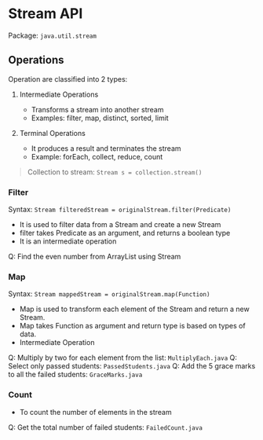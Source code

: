 # Stream API
Package: `java.util.stream`

## Operations
Operation are classified into 2 types:
1. Intermediate Operations 
   - Transforms a stream into another stream
   - Examples: filter, map, distinct, sorted, limit

2. Terminal Operations
   - It produces a result and terminates the stream
   - Example: forEach, collect, reduce, count

> Collection to stream: `Stream s = collection.stream()`


### Filter
Syntax: `Stream filteredStream = originalStream.filter(Predicate)`

- It is used to filter data from a Stream and create a new Stream 
- filter takes Predicate as an argument, and returns a boolean type
- It is an intermediate operation

Q: Find the even number from ArrayList using Stream

### Map
Syntax: `Stream mappedStream = originalStream.map(Function)`

- Map is used to transform each element of the Stream and return a new Stream.
- Map takes Function as argument and return type is based on types of data.
- Intermediate Operation

Q: Multiply by two for each element from the list: `MultiplyEach.java`
Q: Select only passed students: `PassedStudents.java`
Q: Add the 5 grace marks to all the failed students: `GraceMarks.java`


### Count

- To count the number of elements in the stream

Q: Get the total number of failed students: `FailedCount.java`

